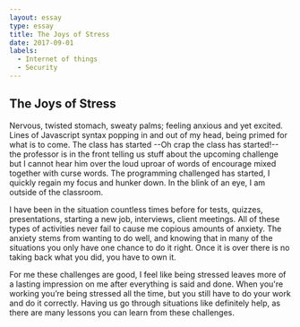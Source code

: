 ```yaml
---
layout: essay
type: essay
title: The Joys of Stress
date: 2017-09-01
labels:
  - Internet of things
  - Security
---
```


## The Joys of Stress
Nervous, twisted stomach, sweaty palms; feeling anxious and yet excited. Lines of Javascript syntax popping in and out of my head, being primed for what is to come. The class has started --Oh crap the class has started!-- the professor is in the front telling us stuff about the upcoming challenge but I cannot hear him over the loud uproar of words of encourage mixed together with curse words. The programming challenged has started, I quickly regain my focus and hunker down. In the blink of an eye, I am outside of the classroom.

I have been in the situation countless times before for tests, quizzes, presentations, starting a new job, interviews, client meetings. All of these types of activities never fail to cause me  copious amounts of anxiety. The anxiety stems from wanting to do well, and knowing that in many of the situations you only have one chance to do it right. Once it is over there is no taking back what you did, you have to own it. 

For me these challenges are good, I feel like being stressed leaves more of a lasting impression on me after everything is said and done. When you're working you’re being stressed all the time, but you still have to do your work and do it correctly. Having us go through situations like definitely help, as there are many lessons you can learn from these challenges.
